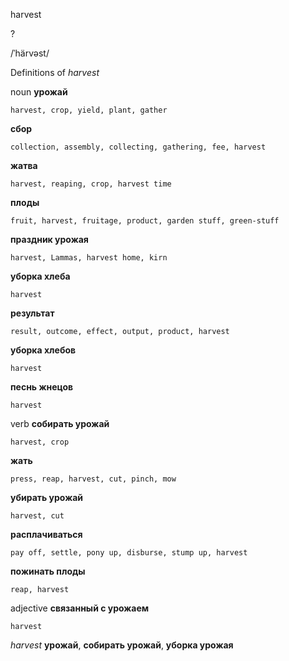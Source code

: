 harvest

?

/ˈhärvəst/

Definitions of _harvest_

noun
**урожай**

    harvest, crop, yield, plant, gather
**сбор**

    collection, assembly, collecting, gathering, fee, harvest
**жатва**

    harvest, reaping, crop, harvest time
**плоды**

    fruit, harvest, fruitage, product, garden stuff, green-stuff
**праздник урожая**

    harvest, Lammas, harvest home, kirn
**уборка хлеба**

    harvest
**результат**

    result, outcome, effect, output, product, harvest
**уборка хлебов**

    harvest
**песнь жнецов**

    harvest

verb
**собирать урожай**

    harvest, crop
**жать**

    press, reap, harvest, cut, pinch, mow
**убирать урожай**

    harvest, cut
**расплачиваться**

    pay off, settle, pony up, disburse, stump up, harvest
**пожинать плоды**

    reap, harvest

adjective
**связанный с урожаем**

    harvest

_harvest_
**урожай**, **собирать урожай**, **уборка урожая**